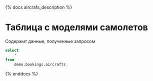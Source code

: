 {% docs aircrafs_description %}

# Таблица с моделями самолетов

Содержит данные, полученные запросом
```sql
select 
    *
from 
    demo.bookings.aircrafts
```

{% enddocs %}